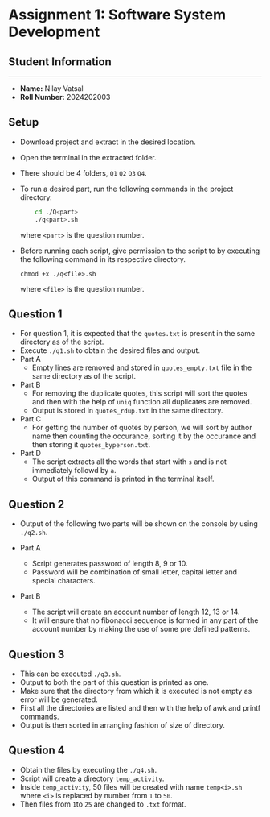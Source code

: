 # Assignment 1: Software System Development


## Student Information
--------------------

* **Name:** Nilay Vatsal
* **Roll Number:** 2024202003


## Setup
- Download project and extract in the desired location.
- Open the terminal in the extracted folder.
- There should be 4 folders, `Q1` `Q2` `Q3` `Q4`.
- To run a desired part, run the following commands in the project directory.

    ``` bash
        cd ./Q<part>
        ./q<part>.sh
    ```
    where `<part>` is the question number.
- Before running each script, give permission to the script to by executing  the following command in its respective directory.
    ```
    chmod +x ./q<file>.sh
    ```
    where `<file>` is the question number.
    

## Question 1
- For question 1, it is expected that the `quotes.txt` is present in the same directory as of the script.
- Execute `./q1.sh` to obtain the desired files and output.
- Part A
    - Empty lines are removed and stored in `quotes_empty.txt` file in the same directory as of the script.
- Part B
    - For removing the duplicate quotes, this script will sort the quotes and then with the help of `uniq` function all duplicates are removed.
    - Output is stored in `quotes_rdup.txt` in the same directory.
- Part C
    - For getting the number of quotes by person, we will sort by author name then counting the occurance, sorting it by the occurance and then storing it `quotes_byperson.txt`.
- Part D
    - The script extracts all the words that start with `s` and is not immediately followd by `a`.
    - Output of this command is printed in the terminal itself.

## Question 2
- Output of the following two parts will be shown on the console by using `./q2.sh`.
- Part A
    - Script generates password of length 8, 9 or 10. 
    - Password will be combination of small letter, capital letter and special characters.

- Part B
    - The script will create an account number of length 12, 13 or 14.
    - It will ensure that no fibonacci sequence is formed in any part of the account number by making the use of some pre defined patterns.

## Question 3
- This can be executed `./q3.sh`.
- Output to both the part of this question is printed as one.
- Make sure that the directory from which it is executed is not empty as error will be generated.
- First all the directories are listed and then with the help of awk and printf commands.
- Output is then sorted in arranging fashion of size of directory.

## Question 4
- Obtain the files by executing the `./q4.sh`.
- Script will create a directory `temp_activity`.
- Inside `temp_activity`, 50 files will be created with name `temp<i>.sh` where `<i>` is replaced by number from `1` to `50`.
- Then files from `1`to `25` are changed to `.txt` format.